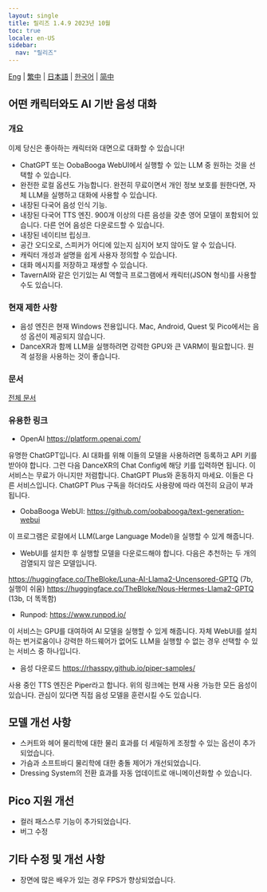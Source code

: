 ```yaml
---
layout: single
title: 릴리즈 1.4.9 2023년 10월
toc: true
locale: en-US
sidebar:
  nav: "릴리즈"
---
```

[Eng](/kr/dancexr/releases/1.4.9) | [繁中](/tw/kr/dancexr/releases/1.4.9) | [日本語](/jp/kr/dancexr/releases/1.4.9) | [한국어](/kr/kr/dancexr/releases/1.4.9) | [简中](/zh/kr/dancexr/releases/1.4.9)


## 어떤 캐릭터와도 AI 기반 음성 대화
### 개요
이제 당신은 좋아하는 캐릭터와 대면으로 대화할 수 있습니다!
* ChatGPT 또는 OobaBooga WebUI에서 실행할 수 있는 LLM 중 원하는 것을 선택할 수 있습니다.
* 완전한 로컬 옵션도 가능합니다. 완전히 무료이면서 개인 정보 보호를 원한다면, 자체 LLM을 실행하고 대화에 사용할 수 있습니다.
* 내장된 다국어 음성 인식 기능.
* 내장된 다국어 TTS 엔진. 900개 이상의 다른 음성을 갖춘 영어 모델이 포함되어 있습니다. 다른 언어 음성은 다운로드할 수 있습니다.
* 내장된 네이티브 립싱크.
* 공간 오디오로, 스피커가 어디에 있는지 심지어 보지 않아도 알 수 있습니다.
* 캐릭터 개성과 설명을 쉽게 사용자 정의할 수 있습니다.
* 대화 메시지를 저장하고 재생할 수 있습니다.
* TavernAI와 같은 인기있는 AI 역할극 프로그램에서 캐릭터(JSON 형식)를 사용할 수도 있습니다.

### 현재 제한 사항
* 음성 엔진은 현재 Windows 전용입니다. Mac, Android, Quest 및 Pico에서는 음성 옵션이 제공되지 않습니다.
* DanceXR과 함께 LLM을 실행하려면 강력한 GPU와 큰 VARM이 필요합니다. 원격 설정을 사용하는 것이 좋습니다.

### 문서
[전체 문서](../ai_chat)

### 유용한 링크

* OpenAI https://platform.openai.com/

유명한 ChatGPT입니다. AI 대화를 위해 이들의 모델을 사용하려면 등록하고 API 키를 받아야 합니다. 그런 다음 DanceXR의 Chat Config에 해당 키를 입력하면 됩니다. 이 서비스는 무료가 아니지만 저렴합니다. ChatGPT Plus와 혼동하지 마세요. 이들은 다른 서비스입니다. ChatGPT Plus 구독을 하더라도 사용량에 따라 여전히 요금이 부과됩니다.


* OobaBooga WebUI: https://github.com/oobabooga/text-generation-webui

이 프로그램은 로컬에서 LLM(Large Language Model)을 실행할 수 있게 해줍니다.


* WebUI를 설치한 후 실행할 모델을 다운로드해야 합니다. 다음은 추천하는 두 개의 검열되지 않은 모델입니다.

https://huggingface.co/TheBloke/Luna-AI-Llama2-Uncensored-GPTQ (7b, 실행이 쉬움)
https://huggingface.co/TheBloke/Nous-Hermes-Llama2-GPTQ (13b, 더 똑똑함)


* Runpod: https://www.runpod.io/

이 서비스는 GPU를 대여하여 AI 모델을 실행할 수 있게 해줍니다. 자체 WebUI를 설치하는 번거로움이나 강력한 하드웨어가 없어도 LLM을 실행할 수 없는 경우 선택할 수 있는 서비스 중 하나입니다.


* 음성 다운로드 https://rhasspy.github.io/piper-samples/

사용 중인 TTS 엔진은 Piper라고 합니다. 위의 링크에는 현재 사용 가능한 모든 음성이 있습니다. 관심이 있다면 직접 음성 모델을 훈련시킬 수도 있습니다.


## 모델 개선 사항
* 스커트와 헤어 물리학에 대한 물리 효과를 더 세밀하게 조정할 수 있는 옵션이 추가되었습니다.
* 가슴과 소프트바디 물리학에 대한 충돌 제어가 개선되었습니다.
* Dressing System의 전환 효과를 자동 업데이트로 애니메이션화할 수 있습니다.

## Pico 지원 개선
* 컬러 패스스루 기능이 추가되었습니다.
* 버그 수정

## 기타 수정 및 개선 사항
* 장면에 많은 배우가 있는 경우 FPS가 향상되었습니다.